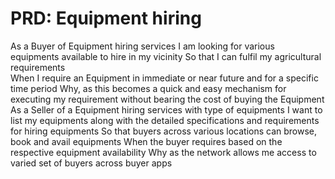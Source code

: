 # PRD: Equipment hiring

As a Buyer of Equipment hiring services
I am looking for various equipments available to hire in my vicinity 
So that I can fulfil my agricultural requirements  
When I require an Equipment in immediate or near future and for a specific time period
Why, as this becomes a quick and easy mechanism for executing my requirement without bearing the cost of buying the Equipment
As a Seller of a Equipment hiring services with type of  equipments
I want to list my equipments along with the detailed specifications and requirements for hiring equipments
So that buyers across various locations can browse, book and avail equipments
When the buyer requires based on the respective equipment availability
Why as the network allows me access to varied set of buyers across buyer apps 
